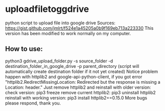 # uploadfiletoggdrive
  python script to upload file into google drive
  Sources: https://gist.github.com/jmlrt/f524e1a45205a0b9f169eb713a223330
  This version has been modified to work normally on my computer.
## How to use:
  python3 gdrive_upload_folder.py -s source_folder -d destination_folder_in_google_drive -p parent_directory
  (script will automatically create destination folder if it not yet created)
  Notice problem happen with httplib2 and google-api-python-client, if you got error "httplib2.RedirectMissingLocation: Redirected but the response is missing a Location: header."
  Just remove httplib2 and reinstall with older version:
  check version: pip3 freeze
  remove current httplib2: pip3 uninstall httplib2
  reinstall with working version: pip3 install httplib2==0.15.0
  More bugs please respond, thank you.
